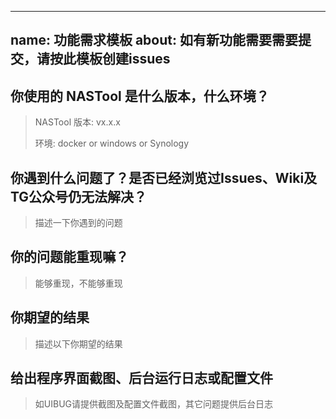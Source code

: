 ----
name: 功能需求模板
about: 如有新功能需要需要提交，请按此模板创建issues
----

## 你使用的 NASTool 是什么版本，什么环境？

> NASTool 版本: vx.x.x
>
> 环境: docker or windows or Synology
>

## 你遇到什么问题了？是否已经浏览过Issues、Wiki及TG公众号仍无法解决？

> 描述一下你遇到的问题

## 你的问题能重现嘛？

> 能够重现，不能够重现

## 你期望的结果

> 描述以下你期望的结果

## 给出程序界面截图、后台运行日志或配置文件

> 如UIBUG请提供截图及配置文件截图，其它问题提供后台日志